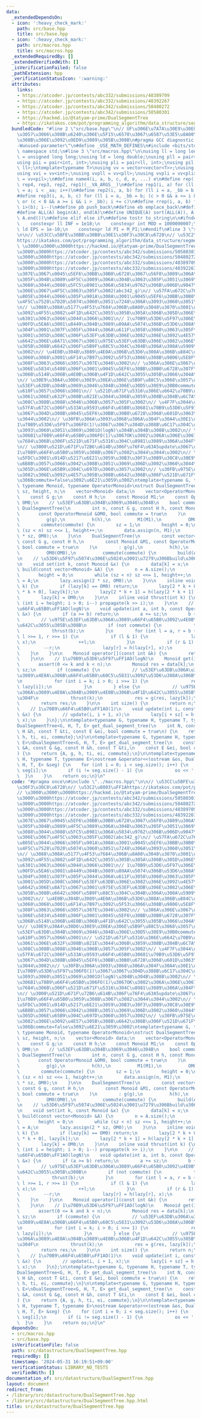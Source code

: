 ```yaml
---
data:
  _extendedDependsOn:
  - icon: ':heavy_check_mark:'
    path: src/base.hpp
    title: src/base.hpp
  - icon: ':heavy_check_mark:'
    path: src/macros.hpp
    title: src/macros.hpp
  _extendedRequiredBy: []
  _extendedVerifiedWith: []
  _isVerificationFailed: false
  _pathExtension: hpp
  _verificationStatusIcon: ':warning:'
  attributes:
    links:
    - https://atcoder.jp/contests/abc332/submissions/48389709
    - https://atcoder.jp/contests/abc332/submissions/48392267
    - https://atcoder.jp/contests/abc342/submissions/50480272
    - https://atcoder.jp/contests/abc342/submissions/50580301
    - https://hackmd.io/@tatyam-prime/DualSegmentTree
    - https://ikatakos.com/pot/programming_algorithm/data_structure/segment_tree
  bundledCode: "#line 2 \"src/base.hpp\"\n// UF\u306E\u7A7A\u30E9\u30E0\u30C0\u6E21\
    \u3057\u3066\u308B\u6240\u306E\u5F15\u6570\u3067\u6587\u53E5\u8A00\u308F\u308C\
    \u308B\u306E\u3092\u9ED9\u3089\u305B\u308B\n#pragma GCC diagnostic ignored \"\
    -Wunused-parameter\"\n#define _USE_MATH_DEFINES\n#include <bits/stdc++.h>\nusing\
    \ namespace std;\n#line 3 \"src/macros.hpp\"\n\nusing ll = long long;\nusing ull\
    \ = unsigned long long;\nusing ld = long double;\nusing pll = pair<ll, ll>;\n\
    using pii = pair<int, int>;\nusing pli = pair<ll, int>;\nusing pil = pair<int,\
    \ ll>;\ntemplate<typename T>\nusing vv = vector<vector<T>>;\nusing vvl = vv<ll>;\n\
    using vvi = vv<int>;\nusing vvpll = vv<pll>;\nusing vvpli = vv<pli>;\nusing vvpil\
    \ = vv<pil>;\n#define name4(i, a, b, c, d, e, ...) e\n#define rep(...) name4(__VA_ARGS__,\
    \ rep4, rep3, rep2, rep1)(__VA_ARGS__)\n#define rep1(i, a) for (ll i = 0, _aa\
    \ = a; i < _aa; i++)\n#define rep2(i, a, b) for (ll i = a, _bb = b; i < _bb; i++)\n\
    #define rep3(i, a, b, c) for (ll i = a, _bb = b; (c > 0 && a <= i && i < _bb)\
    \ or (c < 0 && a >= i && i > _bb); i += c)\n#define rrep(i, a, b) for (ll i=(a);\
    \ i>(b); i--)\n#define pb push_back\n#define eb emplace_back\n#define mkp make_pair\n\
    #define ALL(A) begin(A), end(A)\n#define UNIQUE(A) sort(ALL(A)), A.erase(unique(ALL(A)),\
    \ A.end())\n#define elif else if\n#define tostr to_string\n\n#ifndef CONSTANTS\n\
    \    constexpr ll INF = 1e18;\n    constexpr int MOD = 1000000007;\n    constexpr\
    \ ld EPS = 1e-10;\n    constexpr ld PI = M_PI;\n#endif\n#line 3 \"src/datastructure/DualSegmentTree.hpp\"\
    \n\n// \u53CC\u5BFE\u30BB\u30B0\u30E1\u30F3\u30C8\u6728\n// \u53C2\u8003\uFF1A\
    https://ikatakos.com/pot/programming_algorithm/data_structure/segment_tree\n//\
    \ \u3000\u3000\u3000https://hackmd.io/@tatyam-prime/DualSegmentTree\n// \u3000\
    \u3000\u3000https://atcoder.jp/contests/abc342/submissions/50580301\n// \u3000\
    \u3000\u3000https://atcoder.jp/contests/abc342/submissions/50480272\n// \u3000\
    \u3000\u3000https://atcoder.jp/contests/abc332/submissions/48389709\n// \u3000\
    \u3000\u3000https://atcoder.jp/contests/abc332/submissions/48392267\n// \u4ECA\
    \u307E\u3067\u9045\u5EF6\u30BB\u30B0\u6728\u3067\u56F0\u3089\u306A\u304B\u3063\
    \u305F\u304B\u3089\u4F5C\u3089\u306A\u304B\u3063\u305F\u3051\u3069\u3001\n// \u3044\
    \u3088\u3044\u3088\u5FC5\u8981\u306A\u5834\u9762\u306B\u906D\u9047\u3057\u305F\
    \u306E\u3067\u4F5C\u3063\u305F\u3002(abc342_g)\n// \u57FA\u672C\u7684\u306B\u306F\
    \u805E\u3044\u3066\u305F\u901A\u308A\u3001\u9045\u5EF6\u30BB\u30B0\u6728\u306E\
    \u4F5C\u7528\u7D20\u5074\u3060\u3051\u7248\u306A\u3093\u3060\u3051\u3069\u3001\
    \n// \u3088\u308A\u5177\u4F53\u7684\u306B\u8A00\u3048\u3070\u3001\u4F5C\u7528\u7D20\
    \u3092\u4F55\u3082\u4F1D\u642C\u3055\u305B\u305A\u306B\u305D\u306E\u307E\u307E\
    \u6301\u3063\u3066\u3044\u3066\u3001\n// 1\u70B9\u53D6\u5F97\u306E\u6642\u306B\
    \u90FD\u5EA6\u3001\u8449\u304B\u3089\u89AA\u5074\u306B\u53D6\u308A\u306B\u884C\
    \u304F\u3001\u307F\u305F\u3044\u306A\u611F\u3058\u3060\u3063\u305F\u3002\n// \u3067\
    \u3001\u305D\u308C\u306F\u53EF\u63DB\u306E\u3082\u306E\u3092\u4E57\u305B\u308B\
    \u6642\u306E\u8A71\u3067\u3001\u975E\u53EF\u63DB\u306E\u3082\u306E\u3092\u4E57\
    \u305B\u308B\u6642\u306F\u5B9F\u88C5\u304C\u304B\u306A\u308A\u5909\u308F\u308B\
    \u3002\n// \u4E0B\u304B\u3089\u4E0A\u306B\u53D6\u308A\u306B\u884C\u304F\u65B9\u6CD5\
    \u3060\u3068\u3001\u6F14\u7B97\u3092\u5F53\u3066\u308B\u9806\u5E8F\u304C\u5909\
    \u308F\u3063\u3066\u3057\u307E\u3046\u3002\n// \u306A\u306E\u3067\u975E\u53EF\u63DB\
    \u306E\u5834\u5408\u306F\u3001\u9045\u5EF6\u30BB\u30B0\u6728\u307F\u305F\u3044\
    \u306B\u5148\u306B\u4E0B\u306B\u4F1D\u642C\u3055\u305B\u3066\u304A\u304F\u3002\
    \n// \u30E9\u30A4\u30D6\u30E9\u30EA\u306E\u5B9F\u88C5\u3068\u3057\u3066\u306F\u3001\
    \u53EF\u63DB\u304B\u3069\u3046\u304B\u306E\u30D5\u30E9\u30B0commute\u3092\u7528\
    \u610F\u3057\u3066\u3001\n// \u521D\u671F\u5316\u306E\u6642\u70B9\u3067\u3069\u3063\
    \u3061\u306E\u632F\u308B\u821E\u3044\u306B\u3059\u308B\u304B\u6C7A\u3081\u3089\
    \u308C\u308B\u3088\u3046\u306B\u3057\u305F\u3002\n// \u4F7F\u3044\u65B9\n// \u30FB\
    \u57FA\u672C\u306F\u533A\u9593\u66F4\u65B0\u30681\u70B9\u53D6\u5F97\u3060\u3051\
    \u3067\u304D\u308B\u9045\u5EF6\u30BB\u30B0\u6728\u3068\u601D\u3063\u3066\u3044\
    \u3044\u3002\n// \u30FB\u306A\u3093\u3068\u306A\u304F\u30A4\u30E1\u30FC\u30B8\u3067\
    1\u70B9\u53D6\u5F97\u306FO(1)\u3067\u3067\u304D\u308B\u6C17\u304C\u3057\u3066\u305F\
    \u3093\u3060\u3051\u3069\u3001O(logN)\u304B\u304B\u308B\u3002\n// \u30FB\u9006\
    \u306B1\u70B9\u66F4\u65B0\u306FO(1)\u3067OK\u3002\u306A\u306E\u3067\u57FA\u672C\
    \u7684\u306B\u306F\u521D\u671F\u5316\u304C\u8981\u3089\u306A\u304F\u3066\u3001\
    \n// \u3000\u521D\u671F\u72B6\u614B\u306F\u76F4\u63A5update\u3067\u5168\u7B87\u6240\
    1\u70B9\u66F4\u65B0\u3059\u308B\u3067\u3082\u3044\u3044\u3002\n// \u3000\u4E00\
    \u5FDC\u3001\u914D\u5217\u6E21\u3059\u30B3\u30F3\u30B9\u30C8\u30E9\u30AF\u30BF\
    \u6B8B\u3057\u3066\u3042\u308B\u3051\u3069\u306D\u3002\u3060\u3044\u305F\u3044\
    \u305D\u306E\u65B9\u304C\u697D\u3060\u3057\u3002\n// \u30FB\u975E\u53EF\u63DB\u306E\
    \u3082\u306E\u3092\u4E57\u305B\u308B\u6642\u306B\u306F\u521D\u671F\u5316\u6642\
    \u306Bcommute=false\u3092\u6E21\u3059\u3002\ntemplate<typename G, typename H,\
    \ typename Monoid, typename OperatorMonoid>\nstruct DualSegmentTree {\n    int\
    \ sz, height, n;\n    vector<Monoid> data;\n    vector<OperatorMonoid> lazy;\n\
    \    const G g;\n    const H h;\n    const Monoid M1;\n    const OperatorMonoid\
    \ OM0;\n    // \u53EF\u63DB\u304B\u3069\u3046\u304B\n    bool commute;\n\n   \
    \ DualSegmentTree(\n        int n, const G g, const H h, const Monoid &M1,\n \
    \       const OperatorMonoid &OM0, bool commute = true\n    )\n        : n(n),\n\
    \          g(g),\n          h(h),\n          M1(M1),\n          OM0(OM0),\n  \
    \        commute(commute) {\n        sz = 1;\n        height = 0;\n        while\
    \ (sz < n) sz <<= 1, height++;\n        data.assign(n, M1);\n        lazy.assign(2\
    \ * sz, OM0);\n    }\n\n    DualSegmentTree(\n        const vector<Monoid> &A,\
    \ const G g, const H h,\n        const Monoid &M1, const OperatorMonoid &OM0,\
    \ bool commute = true\n    )\n        : g(g),\n          h(h),\n          M1(M1),\n\
    \          OM0(OM0),\n          commute(commute) {\n        build(A);\n    }\n\
    \n    // \u53D6\u5F97\u5074\u306E\u5024\u3001\u7279\u306Bbuild\u306F\u4E0D\u8981\
    \n    void set(int k, const Monoid &x) {\n        data[k] = x;\n    }\n\n    void\
    \ build(const vector<Monoid> &A) {\n        n = A.size();\n        sz = 1;\n \
    \       height = 0;\n        while (sz < n) sz <<= 1, height++;\n        data\
    \ = A;\n        lazy.assign(2 * sz, OM0);\n    }\n\n    inline void propagate(int\
    \ k) {\n        if (lazy[k] == OM0) return;\n        lazy[2 * k + 0] = h(lazy[2\
    \ * k + 0], lazy[k]);\n        lazy[2 * k + 1] = h(lazy[2 * k + 1], lazy[k]);\n\
    \        lazy[k] = OM0;\n    }\n\n    inline void thrust(int k) {\n        for\
    \ (int i = height; i > 0; i--) propagate(k >> i);\n    }\n\n    // \u533A\u9593\
    \u66F4\u65B0\uFF1AO(logN)\n    void update(int a, int b, const OperatorMonoid\
    \ &x) {\n        if (a >= b) return;\n        a += sz;\n        b += sz - 1;\n\
    \        // \u975E\u53EF\u63DB\u306A\u3089\u66F4\u65B0\u3092\u4E0B\u306B\u4F1D\
    \u642C\u3055\u305B\u308B\n        if (not commute) {\n            thrust(a);\n\
    \            thrust(b);\n        }\n        for (int l = a, r = b + 1; l < r;\
    \ l >>= 1, r >>= 1) {\n            if (l & 1) {\n                lazy[l] = h(lazy[l],\
    \ x);\n                ++l;\n            }\n            if (r & 1) {\n       \
    \         --r;\n                lazy[r] = h(lazy[r], x);\n            }\n    \
    \    }\n    }\n\n    Monoid operator[](const int &k) {\n        return this->get(k);\n\
    \    }\n\n    // 1\u70B9\u53D6\u5F97\uFF1AO(logN)\n    Monoid get(int k) {\n \
    \       assert(0 <= k and k < n);\n        Monoid res = data[k];\n        k +=\
    \ sz;\n        if (commute) {\n            // \u53EF\u63DB\u306A\u3089\u4E0B\u304B\
    \u3089\u4E0A\u306B\u66F4\u65B0\u60C5\u5831\u3092\u53D6\u308A\u306B\u884C\u304F\
    \n            for (int i = k; i > 0; i >>= 1) {\n                res = g(res,\
    \ lazy[i]);\n            }\n        } else {\n            // \u975E\u53EF\u63DB\
    \u306A\u3089\u4E0A\u304B\u3089\u4E0B\u306B\u4F1D\u642C\u3055\u305B\u3066\u304A\
    \u304F\n            thrust(k);\n            res = g(res, lazy[k]);\n        }\n\
    \        return res;\n    }\n\n    int size() {\n        return n;\n    }\n\n\
    \    // 1\u70B9\u66F4\u65B0\uFF1AO(1)\n    void update(int i, const OperatorMonoid\
    \ &x) {\n        // update(i, i + 1, x);\n        lazy[i + sz] = h(lazy[i + sz],\
    \ x);\n    }\n};\n\ntemplate<typename G, typename H, typename T, typename E>\n\
    DualSegmentTree<G, H, T, E> get_dual_segment_tree(\n    int N, const G &g, const\
    \ H &h, const T &ti, const E &ei, bool commute = true\n) {\n    return {N, g,\
    \ h, ti, ei, commute};\n}\n\ntemplate<typename G, typename H, typename T, typename\
    \ E>\nDualSegmentTree<G, H, T, E> get_dual_segment_tree(\n    const vector<T>\
    \ &A, const G &g, const H &h, const T &ti,\n    const E &ei, bool commute = true\n\
    ) {\n    return {A, g, h, ti, ei, commute};\n}\n\ntemplate<typename G, typename\
    \ H, typename T, typename E>\nostream &operator<<(ostream &os, DualSegmentTree<G,\
    \ H, T, E> &seg) {\n    for (int i = 0; i < seg.size(); i++) {\n        os <<\
    \ seg[i];\n        if (i != seg.size() - 1) {\n            os << ' ';\n      \
    \  }\n    }\n    return os;\n}\n"
  code: "#pragma once\n#include \"../macros.hpp\"\n\n// \u53CC\u5BFE\u30BB\u30B0\u30E1\
    \u30F3\u30C8\u6728\n// \u53C2\u8003\uFF1Ahttps://ikatakos.com/pot/programming_algorithm/data_structure/segment_tree\n\
    // \u3000\u3000\u3000https://hackmd.io/@tatyam-prime/DualSegmentTree\n// \u3000\
    \u3000\u3000https://atcoder.jp/contests/abc342/submissions/50580301\n// \u3000\
    \u3000\u3000https://atcoder.jp/contests/abc342/submissions/50480272\n// \u3000\
    \u3000\u3000https://atcoder.jp/contests/abc332/submissions/48389709\n// \u3000\
    \u3000\u3000https://atcoder.jp/contests/abc332/submissions/48392267\n// \u4ECA\
    \u307E\u3067\u9045\u5EF6\u30BB\u30B0\u6728\u3067\u56F0\u3089\u306A\u304B\u3063\
    \u305F\u304B\u3089\u4F5C\u3089\u306A\u304B\u3063\u305F\u3051\u3069\u3001\n// \u3044\
    \u3088\u3044\u3088\u5FC5\u8981\u306A\u5834\u9762\u306B\u906D\u9047\u3057\u305F\
    \u306E\u3067\u4F5C\u3063\u305F\u3002(abc342_g)\n// \u57FA\u672C\u7684\u306B\u306F\
    \u805E\u3044\u3066\u305F\u901A\u308A\u3001\u9045\u5EF6\u30BB\u30B0\u6728\u306E\
    \u4F5C\u7528\u7D20\u5074\u3060\u3051\u7248\u306A\u3093\u3060\u3051\u3069\u3001\
    \n// \u3088\u308A\u5177\u4F53\u7684\u306B\u8A00\u3048\u3070\u3001\u4F5C\u7528\u7D20\
    \u3092\u4F55\u3082\u4F1D\u642C\u3055\u305B\u305A\u306B\u305D\u306E\u307E\u307E\
    \u6301\u3063\u3066\u3044\u3066\u3001\n// 1\u70B9\u53D6\u5F97\u306E\u6642\u306B\
    \u90FD\u5EA6\u3001\u8449\u304B\u3089\u89AA\u5074\u306B\u53D6\u308A\u306B\u884C\
    \u304F\u3001\u307F\u305F\u3044\u306A\u611F\u3058\u3060\u3063\u305F\u3002\n// \u3067\
    \u3001\u305D\u308C\u306F\u53EF\u63DB\u306E\u3082\u306E\u3092\u4E57\u305B\u308B\
    \u6642\u306E\u8A71\u3067\u3001\u975E\u53EF\u63DB\u306E\u3082\u306E\u3092\u4E57\
    \u305B\u308B\u6642\u306F\u5B9F\u88C5\u304C\u304B\u306A\u308A\u5909\u308F\u308B\
    \u3002\n// \u4E0B\u304B\u3089\u4E0A\u306B\u53D6\u308A\u306B\u884C\u304F\u65B9\u6CD5\
    \u3060\u3068\u3001\u6F14\u7B97\u3092\u5F53\u3066\u308B\u9806\u5E8F\u304C\u5909\
    \u308F\u3063\u3066\u3057\u307E\u3046\u3002\n// \u306A\u306E\u3067\u975E\u53EF\u63DB\
    \u306E\u5834\u5408\u306F\u3001\u9045\u5EF6\u30BB\u30B0\u6728\u307F\u305F\u3044\
    \u306B\u5148\u306B\u4E0B\u306B\u4F1D\u642C\u3055\u305B\u3066\u304A\u304F\u3002\
    \n// \u30E9\u30A4\u30D6\u30E9\u30EA\u306E\u5B9F\u88C5\u3068\u3057\u3066\u306F\u3001\
    \u53EF\u63DB\u304B\u3069\u3046\u304B\u306E\u30D5\u30E9\u30B0commute\u3092\u7528\
    \u610F\u3057\u3066\u3001\n// \u521D\u671F\u5316\u306E\u6642\u70B9\u3067\u3069\u3063\
    \u3061\u306E\u632F\u308B\u821E\u3044\u306B\u3059\u308B\u304B\u6C7A\u3081\u3089\
    \u308C\u308B\u3088\u3046\u306B\u3057\u305F\u3002\n// \u4F7F\u3044\u65B9\n// \u30FB\
    \u57FA\u672C\u306F\u533A\u9593\u66F4\u65B0\u30681\u70B9\u53D6\u5F97\u3060\u3051\
    \u3067\u304D\u308B\u9045\u5EF6\u30BB\u30B0\u6728\u3068\u601D\u3063\u3066\u3044\
    \u3044\u3002\n// \u30FB\u306A\u3093\u3068\u306A\u304F\u30A4\u30E1\u30FC\u30B8\u3067\
    1\u70B9\u53D6\u5F97\u306FO(1)\u3067\u3067\u304D\u308B\u6C17\u304C\u3057\u3066\u305F\
    \u3093\u3060\u3051\u3069\u3001O(logN)\u304B\u304B\u308B\u3002\n// \u30FB\u9006\
    \u306B1\u70B9\u66F4\u65B0\u306FO(1)\u3067OK\u3002\u306A\u306E\u3067\u57FA\u672C\
    \u7684\u306B\u306F\u521D\u671F\u5316\u304C\u8981\u3089\u306A\u304F\u3066\u3001\
    \n// \u3000\u521D\u671F\u72B6\u614B\u306F\u76F4\u63A5update\u3067\u5168\u7B87\u6240\
    1\u70B9\u66F4\u65B0\u3059\u308B\u3067\u3082\u3044\u3044\u3002\n// \u3000\u4E00\
    \u5FDC\u3001\u914D\u5217\u6E21\u3059\u30B3\u30F3\u30B9\u30C8\u30E9\u30AF\u30BF\
    \u6B8B\u3057\u3066\u3042\u308B\u3051\u3069\u306D\u3002\u3060\u3044\u305F\u3044\
    \u305D\u306E\u65B9\u304C\u697D\u3060\u3057\u3002\n// \u30FB\u975E\u53EF\u63DB\u306E\
    \u3082\u306E\u3092\u4E57\u305B\u308B\u6642\u306B\u306F\u521D\u671F\u5316\u6642\
    \u306Bcommute=false\u3092\u6E21\u3059\u3002\ntemplate<typename G, typename H,\
    \ typename Monoid, typename OperatorMonoid>\nstruct DualSegmentTree {\n    int\
    \ sz, height, n;\n    vector<Monoid> data;\n    vector<OperatorMonoid> lazy;\n\
    \    const G g;\n    const H h;\n    const Monoid M1;\n    const OperatorMonoid\
    \ OM0;\n    // \u53EF\u63DB\u304B\u3069\u3046\u304B\n    bool commute;\n\n   \
    \ DualSegmentTree(\n        int n, const G g, const H h, const Monoid &M1,\n \
    \       const OperatorMonoid &OM0, bool commute = true\n    )\n        : n(n),\n\
    \          g(g),\n          h(h),\n          M1(M1),\n          OM0(OM0),\n  \
    \        commute(commute) {\n        sz = 1;\n        height = 0;\n        while\
    \ (sz < n) sz <<= 1, height++;\n        data.assign(n, M1);\n        lazy.assign(2\
    \ * sz, OM0);\n    }\n\n    DualSegmentTree(\n        const vector<Monoid> &A,\
    \ const G g, const H h,\n        const Monoid &M1, const OperatorMonoid &OM0,\
    \ bool commute = true\n    )\n        : g(g),\n          h(h),\n          M1(M1),\n\
    \          OM0(OM0),\n          commute(commute) {\n        build(A);\n    }\n\
    \n    // \u53D6\u5F97\u5074\u306E\u5024\u3001\u7279\u306Bbuild\u306F\u4E0D\u8981\
    \n    void set(int k, const Monoid &x) {\n        data[k] = x;\n    }\n\n    void\
    \ build(const vector<Monoid> &A) {\n        n = A.size();\n        sz = 1;\n \
    \       height = 0;\n        while (sz < n) sz <<= 1, height++;\n        data\
    \ = A;\n        lazy.assign(2 * sz, OM0);\n    }\n\n    inline void propagate(int\
    \ k) {\n        if (lazy[k] == OM0) return;\n        lazy[2 * k + 0] = h(lazy[2\
    \ * k + 0], lazy[k]);\n        lazy[2 * k + 1] = h(lazy[2 * k + 1], lazy[k]);\n\
    \        lazy[k] = OM0;\n    }\n\n    inline void thrust(int k) {\n        for\
    \ (int i = height; i > 0; i--) propagate(k >> i);\n    }\n\n    // \u533A\u9593\
    \u66F4\u65B0\uFF1AO(logN)\n    void update(int a, int b, const OperatorMonoid\
    \ &x) {\n        if (a >= b) return;\n        a += sz;\n        b += sz - 1;\n\
    \        // \u975E\u53EF\u63DB\u306A\u3089\u66F4\u65B0\u3092\u4E0B\u306B\u4F1D\
    \u642C\u3055\u305B\u308B\n        if (not commute) {\n            thrust(a);\n\
    \            thrust(b);\n        }\n        for (int l = a, r = b + 1; l < r;\
    \ l >>= 1, r >>= 1) {\n            if (l & 1) {\n                lazy[l] = h(lazy[l],\
    \ x);\n                ++l;\n            }\n            if (r & 1) {\n       \
    \         --r;\n                lazy[r] = h(lazy[r], x);\n            }\n    \
    \    }\n    }\n\n    Monoid operator[](const int &k) {\n        return this->get(k);\n\
    \    }\n\n    // 1\u70B9\u53D6\u5F97\uFF1AO(logN)\n    Monoid get(int k) {\n \
    \       assert(0 <= k and k < n);\n        Monoid res = data[k];\n        k +=\
    \ sz;\n        if (commute) {\n            // \u53EF\u63DB\u306A\u3089\u4E0B\u304B\
    \u3089\u4E0A\u306B\u66F4\u65B0\u60C5\u5831\u3092\u53D6\u308A\u306B\u884C\u304F\
    \n            for (int i = k; i > 0; i >>= 1) {\n                res = g(res,\
    \ lazy[i]);\n            }\n        } else {\n            // \u975E\u53EF\u63DB\
    \u306A\u3089\u4E0A\u304B\u3089\u4E0B\u306B\u4F1D\u642C\u3055\u305B\u3066\u304A\
    \u304F\n            thrust(k);\n            res = g(res, lazy[k]);\n        }\n\
    \        return res;\n    }\n\n    int size() {\n        return n;\n    }\n\n\
    \    // 1\u70B9\u66F4\u65B0\uFF1AO(1)\n    void update(int i, const OperatorMonoid\
    \ &x) {\n        // update(i, i + 1, x);\n        lazy[i + sz] = h(lazy[i + sz],\
    \ x);\n    }\n};\n\ntemplate<typename G, typename H, typename T, typename E>\n\
    DualSegmentTree<G, H, T, E> get_dual_segment_tree(\n    int N, const G &g, const\
    \ H &h, const T &ti, const E &ei, bool commute = true\n) {\n    return {N, g,\
    \ h, ti, ei, commute};\n}\n\ntemplate<typename G, typename H, typename T, typename\
    \ E>\nDualSegmentTree<G, H, T, E> get_dual_segment_tree(\n    const vector<T>\
    \ &A, const G &g, const H &h, const T &ti,\n    const E &ei, bool commute = true\n\
    ) {\n    return {A, g, h, ti, ei, commute};\n}\n\ntemplate<typename G, typename\
    \ H, typename T, typename E>\nostream &operator<<(ostream &os, DualSegmentTree<G,\
    \ H, T, E> &seg) {\n    for (int i = 0; i < seg.size(); i++) {\n        os <<\
    \ seg[i];\n        if (i != seg.size() - 1) {\n            os << ' ';\n      \
    \  }\n    }\n    return os;\n}\n"
  dependsOn:
  - src/macros.hpp
  - src/base.hpp
  isVerificationFile: false
  path: src/datastructure/DualSegmentTree.hpp
  requiredBy: []
  timestamp: '2024-05-31 16:19:51+09:00'
  verificationStatus: LIBRARY_NO_TESTS
  verifiedWith: []
documentation_of: src/datastructure/DualSegmentTree.hpp
layout: document
redirect_from:
- /library/src/datastructure/DualSegmentTree.hpp
- /library/src/datastructure/DualSegmentTree.hpp.html
title: src/datastructure/DualSegmentTree.hpp
---
```

